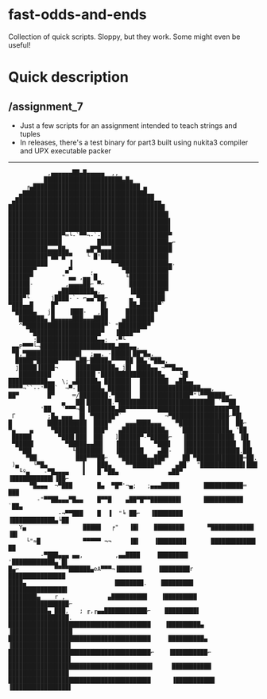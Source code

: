# fast-odds-and-ends
Collection of quick scripts. Sloppy, but they work. Some might even be useful!

# Quick description
## /assignment_7
* Just a few scripts for an assignment intended to teach strings and tuples
* In releases, there's a test binary for part3 built using nukita3 compiler and UPX executable packer
---
               ,▄▄▄▄▄▄██▄█▄▄▄▄▄  ,,
              ██████████████████████▄█▄
         ╒▄██████████████████████████████ ▄
       ▄███████████████████████████████████▄▄
     ▄███████████████████████████████████████▄▄
    ████████████████████████████████████████████
    █████████████████████████████████████████████
    █████████████████████████████████████████████▌
    █████████████████████████████████████████████▌
    ███████████████▀═└-`▀▀¬-`-███████████████████▀
    ███████████████          ████████████████████▄⌐
    ███████████▄▄▄██▄     ▄█▀█▄▄▄█████████████████
    ███████████▀██▀█▀▀    └ █ⁿ███████████████████
    ███████████      ▐           ▀▀██████████████▄.
    ███████▀        ▄▀     ,        ▀████████████▀
    ██████▀        " ▄▄ ,▄▄`█        ╙███████████
    ██████-         ,▄▄▄▄██⌐ ▀⌐       ███████████
    ██████        ▄█████████▄,        ▐█████████▀
    ████▀└      j████-`- ⌐▄▄▀██⌐      ▄ ▀███████
    ▀███▄▄█     █▀            █▌      ██▄█████▀`
     ▀█████▄   j█    ▐███-   ,██     ████████▀
       ███████▄ █▄▄▄▄▄███▄▄▄████    ▄████████
       ^▀██████████████████████▀` "████████▀
          ▀███████████████████▀   ▐████▀▀
           ;█████████████████▄▄;  -▀└
     ▄▄P▀▀▀└¬█████████████████████▄███▄▄,
     ▀█,▀███████████████▌  ;▄▄, -█████▌██▀█▄,
      █████▀██████▀▀▀▀▀▄██⌐█████▄▀▀▀▀██ ██▄'▀██▄,
      j█████▐████¬     ███████████▄ j█▌ ████▄▄ ¬▀▀█▄▄
       █████████       █████▌"█████████████████▄    └█▌
    ███████████▄▄  \; ▄██████▄ ███████▌  ████████  ▄██▄▄
    ▀▀▀▀¬``--'▀██`  ¬▀-▐██████▄ ██████▌  █████████████████▄▄▄,
    ██▀        █▀     ═/████████.▀████▌  ██████████████▀"└▀▀█████▄⌐
                   ▄   ██▌███████.▀███████████████████████████ `▀▀██
             '██   `▀▀▀¬█▌▐███████▄██▀▀▀▀▀▀▀▀▀████████████████████▀██
     Γ         ;█▄ ▄▄▄  █▌ ▀██████▀`            ¬▀████████████████⌐▀█▌
    █          ███████████  ████▀    ▄▄▄████▄▄▄    ▀██████████████  ██⌐
    ▀▄    ▄     ▀█████████  ███▀   ▄████████████▄   `█████████████▄ '██
     █████▌       ▀███▌███  ██▌   ]██████▀-▀█████⌐   ▐█████████████▌ ▐█▌
     ▀█████         ▀█████▄▄██▌   ▐██████    ▀███▌   ▐██████████████  ██
       ▀██▌           ╙███████▌   ▐███████    ▄██-   ▐███████████████.██▌
         ▀██           ███▀▀▀██⌐   ▀███████▄▄███▀    ██ ▀█████████████═██.
     )▄    └▀█▄          ▌   ███▄    ▀▀██████▀▀    ▄██`  "████████████▌███
       ╙º▄    -▀█▄▄▄▄    ▌   █ ▀██▄              ▄██▀     ▐███████████▌▐██⌐
          ▀█▄▄▄  ¬▀███       █▄  ▀█▀'¬▄;   ;▄▄▄█████       ███████████═ ███
            -"▀▀██▄▄▄▀█▄▄    █▀▀█    ▄██▀█▀▀████████▌      ███████████  `██▄
                  -¬▀▀███    █  ▐  "╘ ██⌐   ▐████████      ▐████████████▄╘██
       Y▄                █████   ╒"   ▐█▌    ████████▌      ▀████████████ ▐█▌
         └"≈█            ▀▀▀▀▀ ¬¬     ▐█▌    ▐████████       ████████████▌ ██
             -▀███▄▄▄ ▄▄,         ,▄▄████     ████████▌      '████████████▄`█▌
    █▄⌐          ▀▀▀▀██████▄eA▀▀▀¬▐██████▌    ▐████████r      ████████████████
    ████▄                         ████████.    █████████      ████████████████▌
    ████████▄    r ,            ▄██████████    ▐█████████     █████████████████⌐
    ███████████▄ ███,   ; ╓,╓▄▄████████████⌐    █████████▌     █████████████████.
    ████████████████████████████████████████    ▐█████████▄    ▐█████████████████
    ████████████████████████████████████████     ██████████▄    ▐████████████████▌
    ████████████████████████████████████████⌐    ▐██████████⌐    █████████████████▌
    ████████████████████████████████████████▌     ███████████     █████████████████
    ████████████████████████████████████████      ▐███████████    ▐████████████████▌
